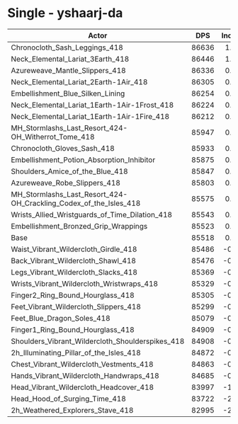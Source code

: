 # Single - yshaarj-da
| Actor | DPS | Increase |
|---|:---:|:---:|
|Chronocloth_Sash_Leggings_418|86636|1.31%|
|Neck_Elemental_Lariat_3Earth_418|86446|1.08%|
|Azureweave_Mantle_Slippers_418|86336|0.96%|
|Neck_Elemental_Lariat_2Earth-1Air_418|86305|0.92%|
|Embellishment_Blue_Silken_Lining|86254|0.86%|
|Neck_Elemental_Lariat_1Earth-1Air-1Frost_418|86224|0.83%|
|Neck_Elemental_Lariat_1Earth-1Air-1Fire_418|86212|0.81%|
|MH_Stormlashs_Last_Resort_424-OH_Witherrot_Tome_418|85947|0.50%|
|Chronocloth_Gloves_Sash_418|85933|0.49%|
|Embellishment_Potion_Absorption_Inhibitor|85875|0.42%|
|Shoulders_Amice_of_the_Blue_418|85847|0.38%|
|Azureweave_Robe_Slippers_418|85803|0.33%|
|MH_Stormlashs_Last_Resort_424-OH_Crackling_Codex_of_the_Isles_418|85575|0.07%|
|Wrists_Allied_Wristguards_of_Time_Dilation_418|85543|0.03%|
|Embellishment_Bronzed_Grip_Wrappings|85523|0.01%|
|Base|85518|0.00%|
|Waist_Vibrant_Wildercloth_Girdle_418|85486|-0.04%|
|Back_Vibrant_Wildercloth_Shawl_418|85476|-0.05%|
|Legs_Vibrant_Wildercloth_Slacks_418|85369|-0.17%|
|Wrists_Vibrant_Wildercloth_Wristwraps_418|85329|-0.22%|
|Finger2_Ring_Bound_Hourglass_418|85305|-0.25%|
|Feet_Vibrant_Wildercloth_Slippers_418|85299|-0.26%|
|Feet_Blue_Dragon_Soles_418|85079|-0.51%|
|Finger1_Ring_Bound_Hourglass_418|84909|-0.71%|
|Shoulders_Vibrant_Wildercloth_Shoulderspikes_418|84908|-0.71%|
|2h_Illuminating_Pillar_of_the_Isles_418|84872|-0.76%|
|Chest_Vibrant_Wildercloth_Vestments_418|84863|-0.77%|
|Hands_Vibrant_Wildercloth_Handwraps_418|84685|-0.97%|
|Head_Vibrant_Wildercloth_Headcover_418|83997|-1.78%|
|Head_Hood_of_Surging_Time_418|83722|-2.10%|
|2h_Weathered_Explorers_Stave_418|82995|-2.95%|
